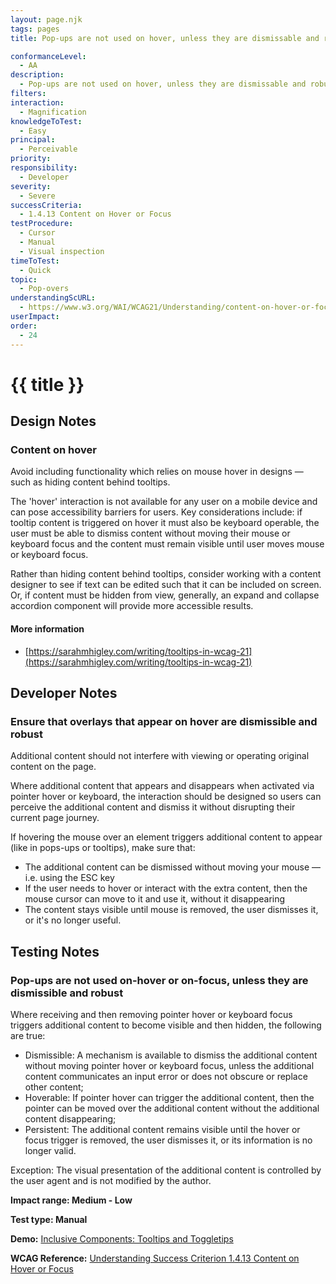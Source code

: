 ```yaml
---
layout: page.njk
tags: pages
title: Pop-ups are not used on hover, unless they are dismissable and robust

conformanceLevel:
  - AA
description:
  - Pop-ups are not used on hover, unless they are dismissable and robust
filters:
interaction:
  - Magnification
knowledgeToTest:
  - Easy
principal:
  - Perceivable
priority:
responsibility:
  - Developer
severity:
  - Severe
successCriteria:
  - 1.4.13 Content on Hover or Focus
testProcedure:
  - Cursor
  - Manual
  - Visual inspection
timeToTest:
  - Quick
topic:
  - Pop-overs
understandingScURL:
  - https://www.w3.org/WAI/WCAG21/Understanding/content-on-hover-or-focus.html
userImpact:
order:
  - 24
---
```


# {{ title }}

## Design Notes

### Content on hover

Avoid including functionality which relies on mouse hover in designs — such as hiding content behind tooltips. 

The 'hover' interaction is not available for any user on a mobile device and can pose accessibility barriers for users. Key considerations include: if tooltip content is triggered on hover it must also be keyboard operable, the user must be able to dismiss content without moving their mouse or keyboard focus and the content must remain visible until user moves mouse or keyboard focus.   

Rather than hiding content behind tooltips, consider working with a content designer to see if text can be edited such that it can be included on screen. Or, if content must be hidden from view, generally, an expand and collapse accordion component will provide more accessible results. 

#### More information

- [https://sarahmhigley.com/writing/tooltips-in-wcag-21](https://sarahmhigley.com/writing/tooltips-in-wcag-21)

## Developer Notes

### Ensure that overlays that appear on hover are dismissible and robust

Additional content should not interfere with viewing or operating original content on the page.

Where additional content that appears and disappears when activated via pointer hover or keyboard, the interaction should be designed so users can perceive the additional content and dismiss it without disrupting their current page journey.

If hovering the mouse over an element triggers additional content to appear (like in pops-ups or tooltips), make sure that:

- The additional content can be dismissed without moving your mouse  — i.e. using the ESC key
- If the user needs to hover or interact with the extra content, then the mouse cursor can move to it and use it, without it disappearing
- The content stays visible until mouse is removed, the user dismisses it, or it's no longer useful.

## Testing Notes

### Pop-ups are not used on-hover or on-focus, unless they are dismissible and robust

Where receiving and then removing pointer hover or keyboard focus triggers
additional content to become visible and then hidden, the following are true:

- Dismissible: A mechanism is available to dismiss the additional content without moving pointer hover or keyboard focus, unless the additional content communicates an input error or does not obscure or replace other content;
- Hoverable: If pointer hover can trigger the additional content, then the pointer can be moved over the additional content without the additional content disappearing;
- Persistent: The additional content remains visible until the hover or focus trigger is removed, the user dismisses it, or its information is no longer valid.

Exception: The visual presentation of the additional content is controlled by the user agent and is not modified by the author.

**Impact range: Medium - Low**

**Test type: Manual**

**Demo:** [Inclusive Components: Tooltips and Toggletips](https://codepen.io/heydon/pen/Vzwdpy)

**WCAG Reference:** [Understanding Success Criterion 1.4.13 Content on Hover or Focus](https://www.w3.org/WAI/WCAG21/Understanding/content-on-hover-or-focus)
